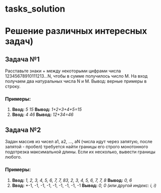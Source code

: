 # tasks_solution
# Решение различных интересных задач)
## Задача №1
Расставьте знаки + между некоторыми цифрами числа 12345678910111213...N, чтобы в сумме получилось число M.
На вход получаем два натуральных числа N и M.
Вывод: верные примеры в строку.

### Примеры:
1. **Ввод:** *5 15*
**Вывод:** *1+2+3+4+5=15*
2. **Ввод:** *4 46*
**Вывод:** *12+34=46*

## Задача №2
Задан массив из чисел a1, a2, ..., aN (числа идут через запятую, после запятой - пробел) требуется найти границы его строго монотонного подотрезка максимальной длины. 
Если их несколько, вывести границы любого.

### Примеры:
1. **Ввод:** *1, 2, 3, 4, 5, 6, 7, 7, 83, 2, 3, 4, 5, 6, 7, 7, 8*
**Вывод:** *0, 6*
2. **Ввод:** *-1, -1, -1, -1, -1, -1, -1, -1, -1
**Вывод:** *0, 0 (или другой индекс: i, i)*
